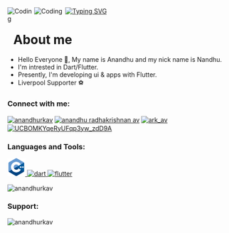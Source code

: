 <img  align="left"  alt="Coding" width="60" src="https://media.tenor.com/Wx9IEmZZXSoAAAAj/hi.gif">
<a href="https://git.io/typing-svg"><img src="https://readme-typing-svg.demolab.com?font=Noto+Serif+Malayalam&weight=800&size=30&pause=1000&color=9E35FFC5&width=435&lines=%E0%B4%95%E0%B5%87%E0%B4%B1%E0%B4%BF%E0%B4%B5%E0%B4%BE%E0%B4%9F%E0%B4%BE+%E0%B4%AE%E0%B4%95%E0%B5%8D%E0%B4%95%E0%B4%B3%E0%B5%86...." alt="Typing SVG" /></a><img  align="left"  alt="Coding" width="70" src="https://media.tenor.com/0RxAveI4iJEAAAAi/motorcycle-riding.gif"> 
<h1 align="left">&nbsp About me</h1> 


- Hello Everyone 👋, My name is Anandhu and my nick name is Nandhu.
- I'm intrested in Dart/Flutter.
- Presently, I'm developing ui & apps with Flutter.
- Liverpool Supporter ⚽


<h3 align="left">Connect with me:</h3>
<p align="left">
<a href="https://twitter.com/anandhurkav" target="blank"><img align="center" src="https://raw.githubusercontent.com/rahuldkjain/github-profile-readme-generator/master/src/images/icons/Social/twitter.svg" alt="anandhurkav" height="30" width="40" /></a>
<a href="https://linkedin.com/in/anandhu-radhakrishnan-av-4a6352254" target="blank"><img align="center" src="https://raw.githubusercontent.com/rahuldkjain/github-profile-readme-generator/master/src/images/icons/Social/linked-in-alt.svg" alt="anandhu radhakrishnan av" height="30" width="40" /></a>
<a href="https://instagram.com/ark_av" target="blank"><img align="center" src="https://raw.githubusercontent.com/rahuldkjain/github-profile-readme-generator/master/src/images/icons/Social/instagram.svg" alt="ark_av" height="30" width="40" /></a>
<a href="https://www.youtube.com/channel/UCBOMKYqeRyUFqp3yw_zdD9A" target="blank"><img align="center" src="https://raw.githubusercontent.com/rahuldkjain/github-profile-readme-generator/master/src/images/icons/Social/youtube.svg" alt="UCBOMKYqeRyUFqp3yw_zdD9A" height="30" width="40" /></a>
</p>

<h3 align="left">Languages and Tools:</h3>
<p align="left"> <a href="https://www.w3schools.com/cpp/" target="_blank" rel="noreferrer"> <img src="https://raw.githubusercontent.com/devicons/devicon/master/icons/cplusplus/cplusplus-original.svg" alt="cplusplus" width="40" height="40"/> </a> <a href="https://dart.dev" target="_blank" rel="noreferrer"> <img src="https://www.vectorlogo.zone/logos/dartlang/dartlang-icon.svg" alt="dart" width="40" height="40"/> </a> <a href="https://flutter.dev" target="_blank" rel="noreferrer"> <img src="https://www.vectorlogo.zone/logos/flutterio/flutterio-icon.svg" alt="flutter" width="40" height="40"/> </a> </p>
<p><img align="center" src="https://github-readme-streak-stats.herokuapp.com/?user=anandhurkav&" alt="anandhurkav" /></p>
<h3 align="left">Support:</h3>
<p><a href="https://www.buymeacoffee.com/anandhurkav"> <img align="left" src="https://cdn.buymeacoffee.com/buttons/v2/default-yellow.png" height="50" width="210" alt="anandhurkav" /></a></p><br><br>


